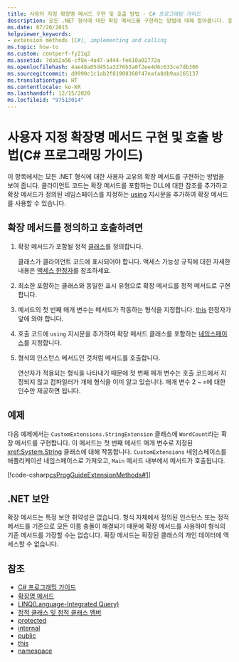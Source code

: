 ```yaml
---
title: 사용자 지정 확장명 메서드 구현 및 호출 방법 - C# 프로그래밍 가이드
description: 모든 .NET 형식에 대한 확장 메서드를 구현하는 방법에 대해 알아봅니다. 클라이언트 코드는 DLL에 참조를 추가하고 using 지시문을 추가하여 메서드를 사용할 수 있습니다.
ms.date: 07/20/2015
helpviewer_keywords:
- extension methods [C#], implementing and calling
ms.topic: how-to
ms.custom: contperf-fy21q2
ms.assetid: 7dab2a56-cf8e-4a47-a444-fe610a02772a
ms.openlocfilehash: 4ae48a05d451a3276b3a0f2ee4d6c633ce7db306
ms.sourcegitcommit: d0990c1c1ab2f81908360f47eafa8db9aa165137
ms.translationtype: HT
ms.contentlocale: ko-KR
ms.lasthandoff: 12/15/2020
ms.locfileid: "97513014"
---
```

# <a name="how-to-implement-and-call-a-custom-extension-method-c-programming-guide"></a>사용자 지정 확장명 메서드 구현 및 호출 방법(C# 프로그래밍 가이드)

이 항목에서는 모든 .NET 형식에 대한 사용자 고유의 확장 메서드를 구현하는 방법을 보여 줍니다. 클라이언트 코드는 확장 메서드를 포함하는 DLL에 대한 참조를 추가하고 확장 메서드가 정의된 네임스페이스를 지정하는 [using](../../language-reference/keywords/using-directive.md) 지시문을 추가하여 확장 메서드를 사용할 수 있습니다.  
  
## <a name="to-define-and-call-the-extension-method"></a>확장 메서드를 정의하고 호출하려면  
  
1. 확장 메서드가 포함될 정적 [클래스](./static-classes-and-static-class-members.md)를 정의합니다.  
  
     클래스가 클라이언트 코드에 표시되어야 합니다. 액세스 가능성 규칙에 대한 자세한 내용은 [액세스 한정자](./access-modifiers.md)를 참조하세요.  
  
2. 최소한 포함하는 클래스와 동일한 표시 유형으로 확장 메서드를 정적 메서드로 구현합니다.  
  
3. 메서드의 첫 번째 매개 변수는 메서드가 작동하는 형식을 지정합니다. [this](../../language-reference/keywords/this.md) 한정자가 앞에 와야 합니다.  
  
4. 호출 코드에 `using` 지시문을 추가하여 확장 메서드 클래스를 포함하는 [네임스페이스](../../language-reference/keywords/namespace.md)를 지정합니다.  
  
5. 형식의 인스턴스 메서드인 것처럼 메서드를 호출합니다.  
  
     연산자가 적용되는 형식을 나타내기 때문에 첫 번째 매개 변수는 호출 코드에서 지정되지 않고 컴파일러가 개체 형식을 이미 알고 있습니다. 매개 변수 2 ~ `n`에 대한 인수만 제공하면 됩니다.  
  
## <a name="example"></a>예제  

 다음 예제에서는 `CustomExtensions.StringExtension` 클래스에 `WordCount`라는 확장 메서드를 구현합니다. 이 메서드는 첫 번째 메서드 매개 변수로 지정된 <xref:System.String> 클래스에 대해 작동합니다. `CustomExtensions` 네임스페이스를 애플리케이션 네임스페이스로 가져오고, `Main` 메서드 내부에서 메서드가 호출됩니다.  
  
 [!code-csharp[csProgGuideExtensionMethods#1](~/samples/snippets/csharp/VS_Snippets_VBCSharp/csProgGuideExtensionMethods/cs/extensionmethods.cs#1)]  
  
## <a name="net-security"></a>.NET 보안  

 확장 메서드는 특정 보안 취약성은 없습니다. 형식 자체에서 정의된 인스턴스 또는 정적 메서드를 기준으로 모든 이름 충돌이 해결되기 때문에 확장 메서드를 사용하여 형식의 기존 메서드를 가장할 수는 없습니다. 확장 메서드는 확장된 클래스의 개인 데이터에 액세스할 수 없습니다.  
  
## <a name="see-also"></a>참조

- [C# 프로그래밍 가이드](../index.md)
- [확장명 메서드](./extension-methods.md)
- [LINQ(Language-Integrated Query)](../../linq/linq-in-csharp.md)
- [정적 클래스 및 정적 클래스 멤버](./static-classes-and-static-class-members.md)
- [protected](../../language-reference/keywords/protected.md)
- [internal](../../language-reference/keywords/internal.md)
- [public](../../language-reference/keywords/public.md)
- [this](../../language-reference/keywords/this.md)
- [namespace](../../language-reference/keywords/namespace.md)
